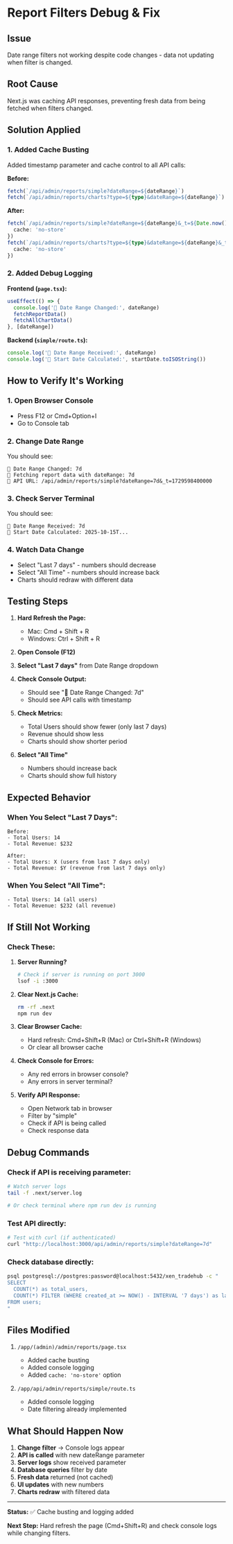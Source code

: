 # Report Filters Debug & Fix

## Issue
Date range filters not working despite code changes - data not updating when filter is changed.

## Root Cause
Next.js was caching API responses, preventing fresh data from being fetched when filters changed.

## Solution Applied

### 1. **Added Cache Busting**
Added timestamp parameter and cache control to all API calls:

**Before:**
```typescript
fetch(`/api/admin/reports/simple?dateRange=${dateRange}`)
fetch(`/api/admin/reports/charts?type=${type}&dateRange=${dateRange}`)
```

**After:**
```typescript
fetch(`/api/admin/reports/simple?dateRange=${dateRange}&_t=${Date.now()}`, {
  cache: 'no-store'
})
fetch(`/api/admin/reports/charts?type=${type}&dateRange=${dateRange}&_t=${Date.now()}`, {
  cache: 'no-store'
})
```

### 2. **Added Debug Logging**

**Frontend (`page.tsx`):**
```typescript
useEffect(() => {
  console.log('🔄 Date Range Changed:', dateRange)
  fetchReportData()
  fetchAllChartData()
}, [dateRange])
```

**Backend (`simple/route.ts`):**
```typescript
console.log('📅 Date Range Received:', dateRange)
console.log('📅 Start Date Calculated:', startDate.toISOString())
```

## How to Verify It's Working

### 1. **Open Browser Console**
- Press F12 or Cmd+Option+I
- Go to Console tab

### 2. **Change Date Range**
You should see:
```
🔄 Date Range Changed: 7d
🔄 Fetching report data with dateRange: 7d
📡 API URL: /api/admin/reports/simple?dateRange=7d&_t=1729598400000
```

### 3. **Check Server Terminal**
You should see:
```
📅 Date Range Received: 7d
📅 Start Date Calculated: 2025-10-15T...
```

### 4. **Watch Data Change**
- Select "Last 7 days" - numbers should decrease
- Select "All Time" - numbers should increase back
- Charts should redraw with different data

## Testing Steps

1. **Hard Refresh the Page:**
   - Mac: Cmd + Shift + R
   - Windows: Ctrl + Shift + R

2. **Open Console (F12)**

3. **Select "Last 7 days"** from Date Range dropdown

4. **Check Console Output:**
   - Should see "🔄 Date Range Changed: 7d"
   - Should see API calls with timestamp

5. **Check Metrics:**
   - Total Users should show fewer (only last 7 days)
   - Revenue should show less
   - Charts should show shorter period

6. **Select "All Time"**
   - Numbers should increase back
   - Charts should show full history

## Expected Behavior

### When You Select "Last 7 Days":
```
Before:
- Total Users: 14
- Total Revenue: $232

After:
- Total Users: X (users from last 7 days only)
- Total Revenue: $Y (revenue from last 7 days only)
```

### When You Select "All Time":
```
- Total Users: 14 (all users)
- Total Revenue: $232 (all revenue)
```

## If Still Not Working

### Check These:

1. **Server Running?**
   ```bash
   # Check if server is running on port 3000
   lsof -i :3000
   ```

2. **Clear Next.js Cache:**
   ```bash
   rm -rf .next
   npm run dev
   ```

3. **Clear Browser Cache:**
   - Hard refresh: Cmd+Shift+R (Mac) or Ctrl+Shift+R (Windows)
   - Or clear all browser cache

4. **Check Console for Errors:**
   - Any red errors in browser console?
   - Any errors in server terminal?

5. **Verify API Response:**
   - Open Network tab in browser
   - Filter by "simple"
   - Check if API is being called
   - Check response data

## Debug Commands

### Check if API is receiving parameter:
```bash
# Watch server logs
tail -f .next/server.log

# Or check terminal where npm run dev is running
```

### Test API directly:
```bash
# Test with curl (if authenticated)
curl "http://localhost:3000/api/admin/reports/simple?dateRange=7d"
```

### Check database directly:
```bash
psql postgresql://postgres:password@localhost:5432/xen_tradehub -c "
SELECT 
  COUNT(*) as total_users,
  COUNT(*) FILTER (WHERE created_at >= NOW() - INTERVAL '7 days') as last_7_days
FROM users;
"
```

## Files Modified

1. `/app/(admin)/admin/reports/page.tsx`
   - Added cache busting
   - Added console logging
   - Added `cache: 'no-store'` option

2. `/app/api/admin/reports/simple/route.ts`
   - Added console logging
   - Date filtering already implemented

## What Should Happen Now

1. **Change filter** → Console logs appear
2. **API is called** with new dateRange parameter
3. **Server logs** show received parameter
4. **Database queries** filter by date
5. **Fresh data** returned (not cached)
6. **UI updates** with new numbers
7. **Charts redraw** with filtered data

---

**Status:** ✅ Cache busting and logging added

**Next Step:** Hard refresh the page (Cmd+Shift+R) and check console logs while changing filters.
